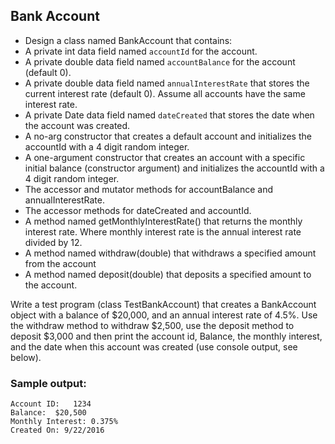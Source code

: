 ## Bank Account

- Design a class named BankAccount that contains:
- A private int data field named `accountId` for the account.
- A private double data field named `accountBalance` for the account (default 0).
- A private double data field named `annualInterestRate` that stores the current interest rate (default 0). Assume all accounts have the same interest rate.
- A private Date data field named `dateCreated` that stores the date when the account was created.
- A no-arg constructor that creates a default account and initializes the accountId with a 4 digit random integer.
- A one-argument constructor that creates an account with a specific initial balance (constructor argument) and initializes the accountId with a 4 digit random integer.
- The accessor and mutator methods for accountBalance and annualInterestRate.
- The accessor methods for dateCreated and accountId.
- A method named getMonthlyInterestRate() that returns the monthly interest rate. Where monthly interest rate is the annual interest rate divided by 12.
- A method named withdraw(double) that withdraws a specified amount from the account
- A method named deposit(double) that deposits a specified amount to the account.

Write a test program (class TestBankAccount) that creates a BankAccount object with a balance of $20,000, and an annual interest rate of 4.5%. Use the withdraw method to withdraw $2,500, use the deposit method to deposit $3,000 and then print the account id, Balance, the monthly interest, and the date when this account was created (use console output, see below).

###  Sample output:

```
Account ID:   1234
Balance:  $20,500
Monthly Interest: 0.375%
Created On: 9/22/2016
```
